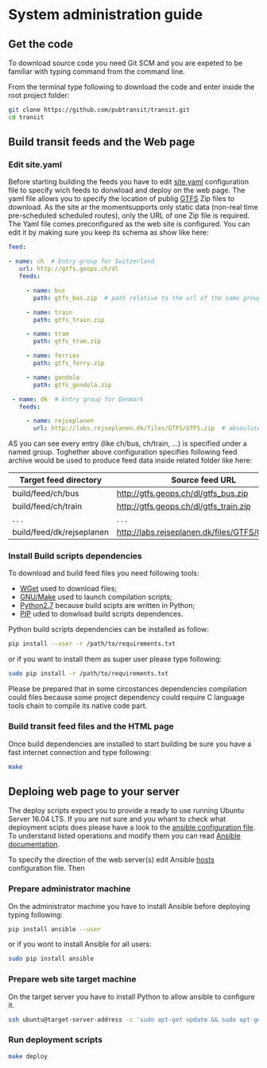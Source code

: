# System administration guide

## Get the code

To download source code you need Git SCM and you are expeted to be familiar with typing command from the command line.

From the terminal type following to download the code and enter inside the root project folder:

```bash
git clone https://github.com/pubtransit/transit.git
cd transit
```

## Build transit feeds and the Web page

### Edit site.yaml

Before starting building the feeds you have to edit [site.yaml](site.yaml) configuration file to specify wich feeds to donwload and deploy on the web page. The yaml file allows you to specify the location of publig [GTFS](https://developers.google.com/transit/gtfs/) Zip files to download. As the site ar the momentsupports only static data (non-real time pre-scheduled scheduled routes), only the URL of one Zip file is required. The Yaml file comes preconfigured as the web site is configured. You can edit it by making sure you keep its schema as show like here:

```yaml
feed:

- name: ch  # Entry group for Switzerland
   url: http://gtfs.geops.ch/dl
   feeds:

     - name: bus
       path: gtfs_bus.zip  # path relative to the url of the same group

     - name: train
       path: gtfs_train.zip

     - name: tram
       path: gtfs_tram.zip

     - name: ferries
       path: gtfs_ferry.zip

     - name: gondola
       path: gtfs_gondola.zip  

 - name: dk  # Entry group for Denmark
   feeds:

     - name: rejseplanen
       url: http://labs.rejseplanen.dk/files/GTFS/GTFS.zip  # absoulute path
```

AS you can see every entry (like ch/bus, ch/train, ...) is specified under a named group. Toghether above configuration specifies following feed archive would be used to produce feed data inside related folder like here:

| Target feed directory     | Source feed URL |
| ---------------           | ------------- |
| build/feed/ch/bus         | http://gtfs.geops.ch/dl/gtfs_bus.zip |
| build/feed/ch/train       | http://gtfs.geops.ch/dl/gtfs_train.zip |
|   . . .                   |   . . . |
| build/feed/dk/rejseplanen | http://labs.rejseplanen.dk/files/GTFS/GTFS.zip |

### Install Build scripts dependencies

To download and build feed files you need following tools:
 - [WGet](https://www.gnu.org/software/wget/) used to download files;
 - [GNU/Make](https://www.gnu.org/software/make/) used to launch compilation scripts;
 - [Python2.7](https://www.python.org/download/releases/2.7/) because build scipts are written in Python;
 - [PIP](https://pip.pypa.io/en/stable/installing/) uded to donwload build scripts dependences.

Python build scripts dependencies can be installed as follow:
```bash
pip install --user -r /path/to/requirements.txt
```
or if you want to install them as super user please type following:
```bash
sudo pip install -r /path/to/requirements.txt
```
Please be prepared that in some circostances dependencies compilation could files because some project dependency could require C language tools chain to compile its native code part.

### Build transit feed files and the HTML page

Once build dependencies are installed to start building be sure you have a fast internet connection and type following:
```bash
make
```

## Deploing web page to your server 

The deploy scripts expect you to provide a ready to use running Ubuntu Server 16.04 LTS. If you are not sure and you whant to check what deployment scipts does please have a look to the [ansible configuration file](provision.yaml). To understand listed operations and modify them you can read [Ansible documentation](http://docs.ansible.com/).

To specify the direction of the web server(s) edit Ansible [hosts](provision/hosts) configuration file. Then 

### Prepare administrator machine

On the administrator machine you have to install Ansible before deploying typing following:
```bash
pip install ansible --user
```
or if you wont to install Ansible for all users:
```bash
sudo pip install ansible
```

### Prepare web site target machine

On the target server you have to install Python to allow ansible to configure it.
```bash
ssh ubuntu@target-server-address -c 'sudo apt-get update && sudo apt-get install -y python-minimal'
```

### Run deployment scripts
```bash
make deploy
```
